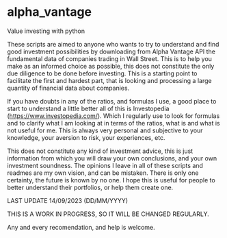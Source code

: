 # alpha_vantage
Value investing with python

These scripts are aimed to anyone who wants to try to understand and find good investment possibilities by downloading from Alpha Vantage API the fundamental data of companies trading in Wall Street. 
This is to help you make as an informed choice as possible, this does not constitute the only due diligence to be done before investing. This is a starting point to facilitate the first and hardest part, that is looking and processing a large quantity of financial data about companies. 

If you have doubts in any of the ratios, and formulas I use, a good place to start to understand a little better all of this is Investopedia (https://www.investopedia.com/). Which I regularly use to look for formulas and to clarify what I am looking at in terms of the ratios, what is and what is not useful for me. This is always very personal and subjective to your knowledge, your aversion to risk, your experiences, etc.

This does not constitute any kind of investment advice, this is just information from which you will draw your own conclusions, and your own investment soundness. The opinions I leave in all of these scripts and readmes are my own vision, and can be mistaken. There is only one certainty, the future is known by no one.
I hope this is useful for people to better understand their portfolios, or help them create one.

LAST UPDATE 14/09/2023 (DD/MM/YYYY)

THIS IS A WORK IN PROGRESS, SO IT WILL BE CHANGED REGULARLY.

Any and every recomendation, and help is welcome.
